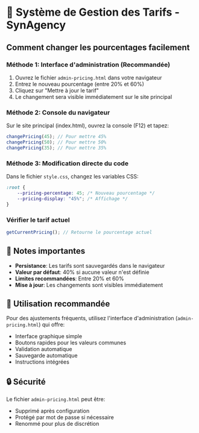 # 🔧 Système de Gestion des Tarifs - SynAgency

## Comment changer les pourcentages facilement

### Méthode 1: Interface d'administration (Recommandée)
1. Ouvrez le fichier `admin-pricing.html` dans votre navigateur
2. Entrez le nouveau pourcentage (entre 20% et 60%)
3. Cliquez sur "Mettre à jour le tarif"
4. Le changement sera visible immédiatement sur le site principal

### Méthode 2: Console du navigateur
Sur le site principal (index.html), ouvrez la console (F12) et tapez:
```javascript
changePricing(45); // Pour mettre 45%
changePricing(50); // Pour mettre 50%
changePricing(35); // Pour mettre 35%
```

### Méthode 3: Modification directe du code
Dans le fichier `style.css`, changez les variables CSS:
```css
:root {
    --pricing-percentage: 45; /* Nouveau pourcentage */
    --pricing-display: "45%"; /* Affichage */
}
```

### Vérifier le tarif actuel
```javascript
getCurrentPricing(); // Retourne le pourcentage actuel
```

## 📝 Notes importantes

- **Persistance**: Les tarifs sont sauvegardés dans le navigateur
- **Valeur par défaut**: 40% si aucune valeur n'est définie
- **Limites recommandées**: Entre 20% et 60%
- **Mise à jour**: Les changements sont visibles immédiatement

## 🎯 Utilisation recommandée

Pour des ajustements fréquents, utilisez l'interface d'administration (`admin-pricing.html`) qui offre:
- Interface graphique simple
- Boutons rapides pour les valeurs communes
- Validation automatique
- Sauvegarde automatique
- Instructions intégrées

## 🔒 Sécurité

Le fichier `admin-pricing.html` peut être:
- Supprimé après configuration
- Protégé par mot de passe si nécessaire
- Renommé pour plus de discrétion
